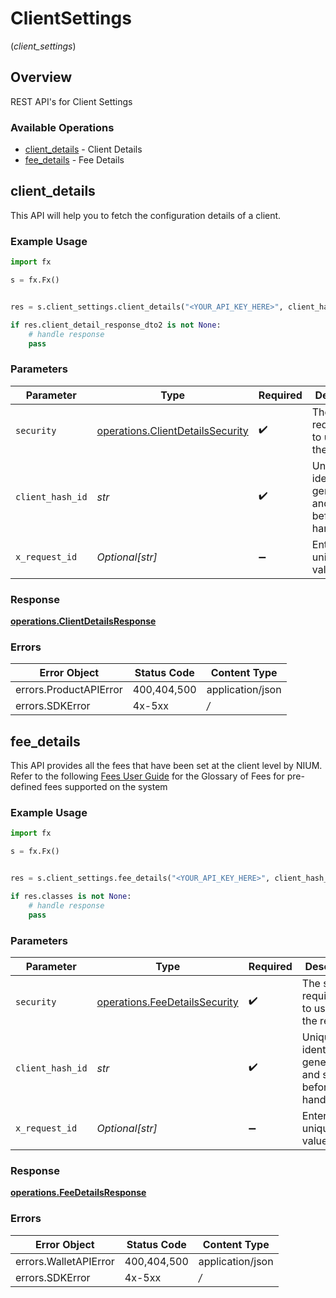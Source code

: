 # ClientSettings
(*client_settings*)

## Overview

REST API's for Client Settings

### Available Operations

* [client_details](#client_details) - Client Details
* [fee_details](#fee_details) - Fee Details

## client_details

This API will help you to fetch the configuration details of a client.

### Example Usage

```python
import fx

s = fx.Fx()


res = s.client_settings.client_details("<YOUR_API_KEY_HERE>", client_hash_id='{{clientHashId}}', x_request_id='{{$guid}}')

if res.client_detail_response_dto2 is not None:
    # handle response
    pass

```

### Parameters

| Parameter                                                                            | Type                                                                                 | Required                                                                             | Description                                                                          | Example                                                                              |
| ------------------------------------------------------------------------------------ | ------------------------------------------------------------------------------------ | ------------------------------------------------------------------------------------ | ------------------------------------------------------------------------------------ | ------------------------------------------------------------------------------------ |
| `security`                                                                           | [operations.ClientDetailsSecurity](../../models/operations/clientdetailssecurity.md) | :heavy_check_mark:                                                                   | The security requirements to use for the request.                                    |                                                                                      |
| `client_hash_id`                                                                     | *str*                                                                                | :heavy_check_mark:                                                                   | Unique client identifier generated and shared before API handshake.                  | {{clientHashId}}                                                                     |
| `x_request_id`                                                                       | *Optional[str]*                                                                      | :heavy_minus_sign:                                                                   | Enter a unique UUID value                                                            | {{$guid}}                                                                            |


### Response

**[operations.ClientDetailsResponse](../../models/operations/clientdetailsresponse.md)**
### Errors

| Error Object           | Status Code            | Content Type           |
| ---------------------- | ---------------------- | ---------------------- |
| errors.ProductAPIError | 400,404,500            | application/json       |
| errors.SDKError        | 4x-5xx                 | */*                    |

## fee_details

This API provides all the fees that have been set at the client level by NIUM.
Refer to the following [Fees User Guide](doc:fees) for the Glossary of Fees for pre-defined fees supported on the system

### Example Usage

```python
import fx

s = fx.Fx()


res = s.client_settings.fee_details("<YOUR_API_KEY_HERE>", client_hash_id='{{clientHashId}}', x_request_id='{{$guid}}')

if res.classes is not None:
    # handle response
    pass

```

### Parameters

| Parameter                                                                      | Type                                                                           | Required                                                                       | Description                                                                    | Example                                                                        |
| ------------------------------------------------------------------------------ | ------------------------------------------------------------------------------ | ------------------------------------------------------------------------------ | ------------------------------------------------------------------------------ | ------------------------------------------------------------------------------ |
| `security`                                                                     | [operations.FeeDetailsSecurity](../../models/operations/feedetailssecurity.md) | :heavy_check_mark:                                                             | The security requirements to use for the request.                              |                                                                                |
| `client_hash_id`                                                               | *str*                                                                          | :heavy_check_mark:                                                             | Unique client identifier generated and shared before API handshake.            | {{clientHashId}}                                                               |
| `x_request_id`                                                                 | *Optional[str]*                                                                | :heavy_minus_sign:                                                             | Enter a unique UUID value                                                      | {{$guid}}                                                                      |


### Response

**[operations.FeeDetailsResponse](../../models/operations/feedetailsresponse.md)**
### Errors

| Error Object          | Status Code           | Content Type          |
| --------------------- | --------------------- | --------------------- |
| errors.WalletAPIError | 400,404,500           | application/json      |
| errors.SDKError       | 4x-5xx                | */*                   |
